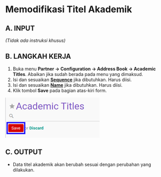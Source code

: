 # Memodifikasi Titel Akademik

## A. INPUT

*(Tidak ada instruksi khusus)*

## B. LANGKAH KERJA

1. Buka menu **Partner -> Configuration -> Address Book -> Academic Titles**. Abaikan jika sudah berada pada menu yang dimaksud.
2. Isi dan sesuaikan **[Sequence](./penjelasan.md#field-sequence-id)** jika dibutuhkan. Harus diisi.
3. Isi dan sesuaikan **[Name](./penjelasan.md#field-name)** jika dibutuhkan. Harus diisi.
4. Klik tombol **Save** pada bagian atas-kiri form.

![](../../../img/titel-akademik/tombol-simpan.png)

## C. OUTPUT

* Data titel akademik akan berubah sesuai dengan perubahan yang dilakukan.
